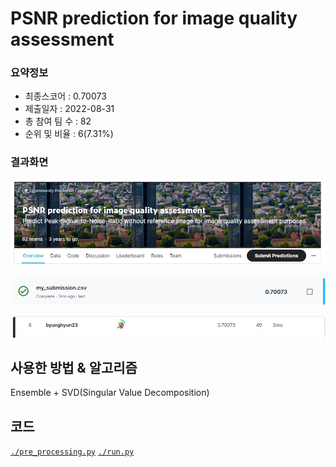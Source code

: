 # PSNR prediction for image quality assessment

### 요약정보

- 최종스코어 : 0.70073
- 제출일자 : 2022-08-31
- 총 참여 팀 수 : 82
- 순위 및 비율 : 6(7.31%)

### 결과화면

![title](./img/title.PNG)

![score](./img/score.PNG)

![leaderboard](./img/leaderboard.PNG)

## 사용한 방법 & 알고리즘

Ensemble + SVD(Singular Value Decomposition)

## 코드
[`./pre_processing.py`](./pre_processing.py)
[`./run.py`](./run.py)

